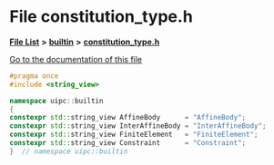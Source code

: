 

# File constitution\_type.h

[**File List**](files.md) **>** [**builtin**](dir_e46c520626162f9e42d80fd08f196511.md) **>** [**constitution\_type.h**](constitution__type_8h.md)

[Go to the documentation of this file](constitution__type_8h.md)


```C++
#pragma once
#include <string_view>

namespace uipc::builtin
{
constexpr std::string_view AffineBody      = "AffineBody";
constexpr std::string_view InterAffineBody = "InterAffineBody";
constexpr std::string_view FiniteElement   = "FiniteElement";
constexpr std::string_view Constraint      = "Constraint";
}  // namespace uipc::builtin
```


